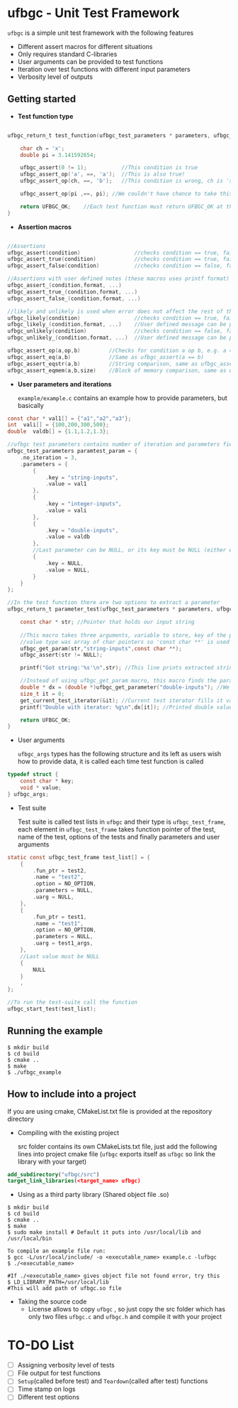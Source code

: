 # ufbgc - Unit Test Framework

`ufbgc` is a simple unit test framework with the following features

- Different assert macros for different situations
- Only requires standard C-libraries
- User arguments can be provided to test functions
- Iteration over test functions with different input parameters
- Verbosity level of outputs



## Getting started

- **Test function type**

```c

ufbgc_return_t test_function(ufbgc_test_parameters * parameters, ufbgc_args * uarg){

    char ch = 'x';
    double pi = 3.141592654;

    ufbgc_assert(0 != 1); 			//This condition is true
    ufbgc_assert_op('a', ==, 'a');	//This is also true!
    ufbgc_assert_op(ch, ==, 'b');  	//This condition is wrong, ch is 'x' ufbgc asserts this line and breaks the tests

    ufbgc_assert_op(pi ,==, pi); //We couldn't have chance to take this assert

    return UFBGC_OK;	//Each test function must return UFBGC_OK at the end, this will tell test function is passed its tests
}

```



- **Assertion macros** 

```C

//Assertions
ufbgc_assert(condition) 	  			//checks condition == true, fails if condition == false
ufbgc_assert_true(condition)  			//checks condition == true, fails if condition == false
ufbgc_assert_false(condition) 			//checks condition == false, fails if condition == true

//Assertions with user defined notes (these macros uses printf format)
ufbgc_assert_(condition,format, ...)
ufbgc_assert_true_(condition,format, ...) 
ufbgc_assert_false_(condition,format, ...) 

//likely and unlikely is used when error does not affect the rest of the test
ufbgc_likely(condition) 				//checks condition == true, fails if condition == false but test continues
ufbgc_likely_(condition,format, ...) 	//User defined message can be printed
ufbgc_unlikely(condition) 				//checks condition == false, fails if condition == true but test continues
ufbgc_unlikely_(condition,format, ...) 	//User defined message can be printed

ufbgc_assert_op(a,op,b) 		//Checks for condition a op b, e.g. a == b
ufbgc_assert_eq(a,b)			//Same as ufbgc_assert(a == b)
ufbgc_assert_eqstr(a,b) 		//String comparison, same as ufbgc_assert(!strcmp(a,b))
ufbgc_assert_eqmem(a,b,size) 	//Block of memory comparison, same as ufbgc_assert(!memcmp(a,b,size))
```

- **User parameters and iterations**

  `example/example.c` contains an example how to provide parameters, but basically

```c
const char * val1[] = {"a1","a2","a3"};
int  vali[] = {100,200,300,500};
double  valdb[] = {1.1,1.2,1.3};

//ufbgc test parameters contains number of iteration and parameters field
ufbgc_test_parameters paramtest_param = {
    .no_iteration = 3,
    .parameters = {
        {
            .key = "string-inputs",
            .value = val1
        },
        {
            .key = "integer-inputs",
            .value = vali
        },
        {
            .key = "double-inputs",
            .value = valdb
        },
        //Last parameter can be NULL, or its key must be NULL (either works to understand size of the parameters array)
        {
            .key = NULL,
            .value = NULL,
        }
    }
};

//In the test function there are two options to extract a parameter
ufbgc_return_t parameter_test(ufbgc_test_parameters * parameters, ufbgc_args * uarg){

    const char * str; //Pointer that holds our input string
    
    //This macro takes three arguments, variable to store, key of the parameter, and value type of the parameter
    //value type was array of char pointers so 'const char **' is used here 
    ufbgc_get_param(str,"string-inputs",const char **);
    ufbgc_assert(str != NULL);

    printf("Got string:'%s'\n",str); //This line prints extracted string

    //Instead of using ufbgc_get_param macro, this macro finds the parameter from its key
    double * dx = (double *)ufbgc_get_parameter("double-inputs"); //We cast it to double*
    size_t it = 0;	
    get_current_test_iterator(&it); //Current test iterator fills it variable to which iteration is it
    printf("Double with iterator: %g\n",dx[it]); //Printed double values depend on the iterator type

    return UFBGC_OK;
}
```

- User arguments

  `ufbgc_args` types has the following structure and its left as users wish how to provide data, it is called each time test function is called

```c
typedef struct {
    const char * key;
    void * value;
} ufbgc_args;
```

- Test suite

  Test suite is called test lists in `ufbgc` and their type is `ufbgc_test_frame`, each element in `ufbgc_test_frame` takes function pointer of the test, name of the test, options of the tests and finally parameters and user arguments

```c
static const ufbgc_test_frame test_list[] = {
    {
        .fun_ptr = test2,
        .name = "test2",
        .option = NO_OPTION,
        .parameters = NULL,
        .uarg = NULL,
    },
    {
        .fun_ptr = test1,
        .name = "test1",
        .option = NO_OPTION,
        .parameters = NULL,
        .uarg = test1_args,
    },
    //Last value must be NULL
    {
        NULL
    }
    ,
};

//To run the test-suite call the function
ufbgc_start_test(test_list);
```



## Running the example

```shell
$ mkdir build
$ cd build
$ cmake ..
$ make
$ ./ufbgc_example
```



## How to include into a project

If you are using cmake, CMakeList.txt file is provided at the repository directory

- Compiling with the existing project

  src folder contains its own CMakeLists.txt file, just add the following lines into project cmake file (`ufbgc` exports itself as `ufbgc` so link the library with your target)

```cmake
add_subdirectory("ufbgc/src")
target_link_libraries(<target_name> ufbgc)
```

- Using as a third party library (Shared object file .so)

```shell
$ mkdir build
$ cd build
$ cmake ..
$ make
$ sudo make install # Default it puts into /usr/local/lib and /usr/local/bin

To compile an example file run: 
$ gcc -L/usr/local/include/ -o <executable_name> example.c -lufbgc
$ ./<executable_name>

#If ./<executable_name> gives object file not found error, try this
$ LD_LIBRARY_PATH=/usr/local/lib
#This will add path of ufbgc.so file

```

- Taking the source code
  - License allows to copy `ufbgc` , so just copy the src folder which has only two files `ufbgc.c` and `ufbgc.h` and compile it with your project



# TO-DO List

- [ ] Assigning verbosity level of tests
- [ ] File output for test functions
- [ ] `Setup`(called before test) and `Teardown`(called after test) functions
- [ ] Time stamp on logs
- [ ] Different test options